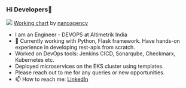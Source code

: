 ### Hi Developers👋
<img src="https://iconscout.com/free-lottie-animation/cooking-6834623"></img>
<a href="https://iconscout.com/lottie-animations/working-chart" class="text-underline font-size-sm" target="_blank">Working chart</a> by <a href="https://iconscout.com/contributors/nanoagency" class="text-underline font-size-sm" target="_blank">nanoagency</a>

- I am an Engineer - DEVOPS at Altimetrik India
- 💬 Currently working with Python, Flask framework. Have hands-on experience in developing rest-apis from scratch.
- Worked on DevOps tools: Jenkins CICD, Sonarqube, Checkmarx, Kubernetes etc.
- Deployed microservices on the EKS cluster using templates.
- Please reach out to me for any queries or new opportunities. 
- 📫 How to reach me: [LinkedIn](https://www.linkedin.com/in/tejashree-salvi-003aa2195/)

